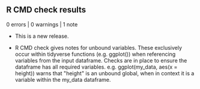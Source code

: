 ## R CMD check results

0 errors | 0 warnings | 1 note

* This is a new release.

* R CMD check gives notes for unbound variables. 
These exclusively occur within tidyverse functions
(e.g. ggplot()) when referencing variables from the
input dataframe. Checks are in place to ensure
the dataframe has all required variables.
e.g. ggplot(my_data, aes(x = height)) warns that "height"
is an unbound global, when in context it is a variable
within the my_data dataframe.
